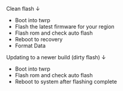 Clean flash ↓

- Boot into twrp
- Flash the latest firmware for your region
- Flash rom and check auto flash
- Reboot to recovery
- Format Data

Updating to a newer build (dirty flash) ↓

- Boot into twrp
- Flash rom and check auto flash
- Reboot to system after flashing complete
